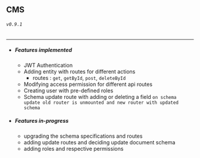 ## CMS
###### `v0.9.1`
---
- ##### Features implemented
    - JWT Authentication
    - Adding entity with routes for different actions
       - routes : `get`, `getById`, `post`, `deleteById`
    - Modifying access permission for different api routes
    - Creating user with pre-defined roles
    - Schema update route with adding or deleting a field
      `on schema update old router is unmounted and new router with updated schema `

- ##### Features in-progress
    - upgrading the schema specifications and routes
    - adding update routes and deciding update document schema
    - adding roles and respective permissions